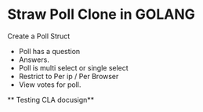 # Straw Poll Clone in GOLANG

Create a Poll Struct
 - Poll has a question
 - Answers.
 - Poll is multi select or single select
 - Restrict to Per ip / Per Browser 
 - View votes for poll.

** Testing CLA docusign**
